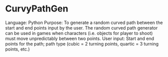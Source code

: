 # CurvyPathGen
Language: Python  Purpose: To generate a random curved path between the start and end points input by the user. The random curved path generator can be used in games when characters (i.e. objects for player to shoot) must move unpredictably between two points.  User input: Start and end points for the path; path type (cubic = 2 turning points, quartic = 3 turning points, etc.)
